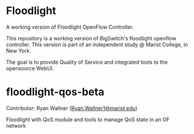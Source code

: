 Floodlight
==========

A working version of Floodlight OpenFlow Controller.

This repository is a working version of BigSwitch's floodlight openflow
controller. This version is part of an independent study @ Marist
College, in New York. 

The goal is to provide Quality of Service and integrated tools to
the opensource WebUI.

floodlight-qos-beta
===================
Contributor: Ryan Wallner (Ryan.Wallner1@marist.edu)

Floodlight with QoS module and tools to manage QoS state in an OF network
